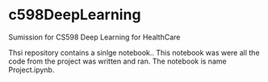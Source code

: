 # c598DeepLearning
Sumission for CS598 Deep Learning for HealthCare

Thsi repository contains a sinlge notebook.. This notebook was were all the code from the project was written and ran. The notebook is name Project.ipynb.
